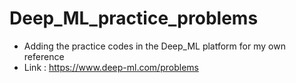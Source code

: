# Deep_ML_practice_problems

- Adding the practice codes in the Deep_ML platform for my own reference
- Link : https://www.deep-ml.com/problems
